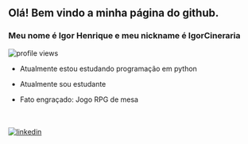 ## Olá! Bem vindo a minha página do github.
### Meu nome é Igor Henrique e meu nickname é IgorCineraria 

<p align="left"> <img srg="https://komarev.com/ghpvc/?username=IgorCineraria&color=purple" alt="profile views"/> </p>

- Atualmente estou estudando programação em python

- Atualmente sou estudante 

- Fato engraçado: Jogo RPG de mesa


<br><br>
<a href="https://www.linkedin.com/in/igor-henrique-fernandes-de-araújo-058b90246" target="_blank">
	<img src="https://img.shields.io/badge/-IgorCineraria-05122A?style=flat&logo=linkedin" alt="linkedin"/>
	<a/>
